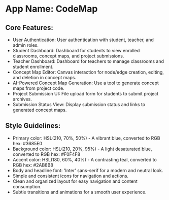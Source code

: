 # **App Name**: CodeMap

## Core Features:

- User Authentication: User authentication with student, teacher, and admin roles.
- Student Dashboard: Dashboard for students to view enrolled classrooms, concept maps, and project submissions.
- Teacher Dashboard: Dashboard for teachers to manage classrooms and student enrollment.
- Concept Map Editor: Canvas interaction for node/edge creation, editing, and deletion in concept maps.
- AI-Powered Concept Map Generation: Use a tool to generate concept maps from project code.
- Project Submission UI: File upload form for students to submit project archives.
- Submission Status View: Display submission status and links to generated concept maps.

## Style Guidelines:

- Primary color: HSL(210, 70%, 50%) - A vibrant blue, converted to RGB hex: #3685E0
- Background color: HSL(210, 20%, 95%) - A light desaturated blue, converted to RGB hex: #F0F4F8
- Accent color: HSL(180, 60%, 40%) - A contrasting teal, converted to RGB hex: #2AB8B8
- Body and headline font: 'Inter' sans-serif for a modern and neutral look.
- Simple and consistent icons for navigation and actions.
- Clean and organized layout for easy navigation and content consumption.
- Subtle transitions and animations for a smooth user experience.